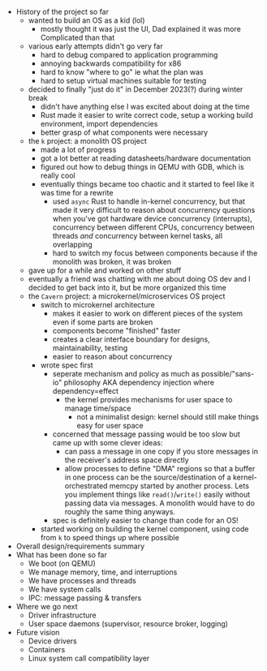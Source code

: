 * History of the project so far
    - wanted to build an OS as a kid (lol)
        - mostly thought it was just the UI, Dad explained it was more Complicated than that
    - various early attempts didn't go very far
        - hard to debug compared to application programming
        - annoying backwards compatibility for x86
        - hard to know "where to go" ie what the plan was
        - hard to setup virtual machines suitable for testing
    - decided to finally "just do it" in December 2023(?) during winter break
        - didn't have anything else I was excited about doing at the time
        - Rust made it easier to write correct code, setup a working build environment, import dependencies
        - better grasp of what components were necessary
    - the `k` project: a monolith OS project
        - made a lot of progress
        - got a lot better at reading datasheets/hardware documentation
        - figured out how to debug things in QEMU with GDB, which is really cool
        - eventually things became too chaotic and it started to feel like it was time for a rewrite
            - used `async` Rust to handle in-kernel concurrency, but that made it very difficult to reason about concurrency questions when you've got hardware device concurrency (interrupts), concurrency between different CPUs, concurrency between threads *and* concurrency between kernel tasks, all overlapping
            - hard to switch my focus between components because if the monolith was broken, it was broken
    - gave up for a while and worked on other stuff
    - eventually a friend was chatting with me about doing OS dev and I decided to get back into it, but be more organized this time
    - the `Cavern` project: a microkernel/microservices OS project
        - switch to microkernel architecture
            - makes it easier to work on different pieces of the system even if some parts are broken
            - components become "finished" faster
            - creates a clear interface boundary for designs, maintainability, testing
            - easier to reason about concurrency
        - wrote spec first
            - seperate mechanism and policy as much as possible/"sans-io" philosophy AKA dependency injection where dependency=effect
              - the kernel provides mechanisms for user space to manage time/space
                - not a minimalist design: kernel should still make things easy for user space
            - concerned that message passing would be too slow but came up with some clever ideas:
                - can pass a message in one copy if you store messages in the receiver's address space directly
                - allow processes to define "DMA" regions so that a buffer in one process can be the source/destination of a kernel-orchestrated memcpy started by another process. Lets you implement things like `read()`/`write()` easily without passing data via messages. A monolith would have to do roughly the same thing anyways.
            - spec is definitely easier to change than code for an OS!
        - started working on building the kernel component, using code from `k` to speed things up where possible
* Overall design/requirements summary
* What has been done so far
  * We boot (on QEMU)
  * We manage memory, time, and interruptions
  * We have processes and threads
  * We have system calls 
  * IPC: message passing & transfers
* Where we go next
  * Driver infrastructure 
  * User space daemons (supervisor, resource broker, logging)
* Future vision
  * Device drivers
  * Containers
  * Linux system call compatibility layer
